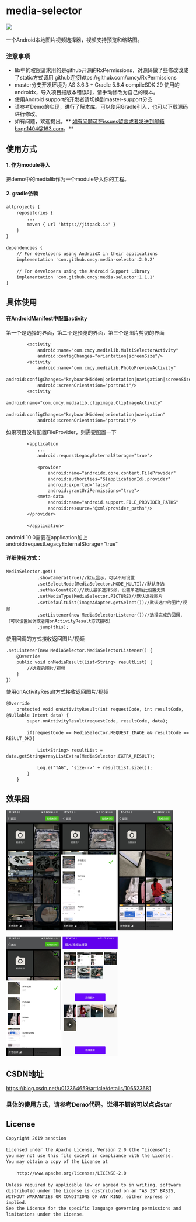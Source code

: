 # media-selector

[![](https://jitpack.io/v/cmcy/media-selector.svg)](https://jitpack.io/#cmcy/media-selector)


一个Android本地图片视频选择器，视频支持预览和缩略图。


### 注意事项

- lib中的权限请求用的是github开源的RxPermissions，对源码做了些修改改成了static方式调用 github连接https://github.com/cmcy/RxPermissions
- master分支开发环境为 AS 3.6.3 + Gradle 5.6.4  compileSDK 29 使用的androidx，导入项目报版本错误时，请手动修改为自己的版本。
- 使用Android support的开发者请切换到master-support分支
- 请参考Demo的实现，进行了解本库。可以使用Gradle引入，也可以下载源码进行修改。
- 如有问题，欢迎提出。** 如有问题可在issues留言或者发送到邮箱bxqn1404@163.com。**

## 使用方式
#### 1. 作为module导入
把demo中的medialib作为一个module导入你的工程。


#### 2. gradle依赖

```
allprojects {
    repositories {
        ...
        maven { url 'https://jitpack.io' }
    }
}

dependencies {
    // For developers using AndroidX in their applications
    implementation 'com.github.cmcy:media-selector:2.0.2'
 
    // For developers using the Android Support Library
    implementation 'com.github.cmcy:media-selector:1.1.1'
}
```


## 具体使用

#### 在AndroidManifest中配置activity

  第一个是选择的界面，第二个是预览的界面，第三个是图片剪切的界面
```
        <activity
            android:name="com.cmcy.medialib.MultiSelectorActivity"
            android:configChanges="orientation|screenSize"/>
        <activity
            android:name="com.cmcy.medialib.PhotoPreviewActivity"
            android:configChanges="keyboardHidden|orientation|navigation|screenSize"
            android:screenOrientation="portrait"/>
        <activity
            android:name="com.cmcy.medialib.clipimage.ClipImageActivity"
            android:configChanges="keyboardHidden|orientation|navigation"
            android:screenOrientation="portrait"/>
```

  如果项目没有配置FileProvider，则需要配置一下

```
        <application
            ...
            android:requestLegacyExternalStorage="true">
        
            <provider
                android:name="androidx.core.content.FileProvider"
                android:authorities="${applicationId}.provider"
                android:exported="false"
                android:grantUriPermissions="true">
            <meta-data
                android:name="android.support.FILE_PROVIDER_PATHS"
                android:resource="@xml/provider_paths"/>
        </provider>
        
        </application>
```

  android 10.0需要在application加上android:requestLegacyExternalStorage="true"



#### 详细使用方式：
```
MediaSelector.get()
            .showCamera(true)//默认显示，可以不用设置
            .setSelectMode(MediaSelector.MODE_MULTI)//默认多选
            .setMaxCount(20)//默认最多选择5张，设置单选后此设置无效
            .setMediaType(MediaSelector.PICTURE)//默认选择图片
            .setDefaultList(imageAdapter.getSelect())//默认选中的图片/视频
            .setListener(new MediaSelectorListener())//选择完成的回调, （可以设置回调或者用onActivityResult方式接收）
            .jump(this);
```

使用回调的方式接收返回图片/视频
```
.setListener(new MediaSelector.MediaSelectorListener() {
    @Override
    public void onMediaResult(List<String> resultList) {
        //选择的图片/视频
    }
})
```

使用onActivityResult方式接收返回图片/视频
```
@Override
    protected void onActivityResult(int requestCode, int resultCode, @Nullable Intent data) {
        super.onActivityResult(requestCode, resultCode, data);

        if(requestCode == MediaSelector.REQUEST_IMAGE && resultCode == RESULT_OK){

            List<String> resultList = data.getStringArrayListExtra(MediaSelector.EXTRA_RESULT);

            Log.e("TAG", "size-->" + resultList.size());
        }
    }
```

## 效果图
<img src="https://github.com/cmcy/media-selector/blob/master/screenshot/Screenshot_20200602_195058_com.example.applicatio.jpg"   width="30%"><img src="https://github.com/cmcy/media-selector/blob/master/screenshot/Screenshot_20200602_195110_com.example.applicatio.jpg"   width="30%"> <img src="https://github.com/cmcy/media-selector/blob/master/screenshot/Screenshot_20200602_195124_com.example.applicatio.jpg"   width="30%">

<img src="https://github.com/cmcy/media-selector/blob/master/screenshot/Screenshot_20200602_195134_com.example.applicatio.jpg"   width="30%"> <img src="https://github.com/cmcy/media-selector/blob/master/screenshot/Screenshot_20200602_195151_com.example.applicatio.jpg"   width="30%">


## CSDN地址
https://blog.csdn.net/u012364659/article/details/106523681



### 具体的使用方式，请参考Demo代码。觉得不错的可以点点star

## License

```
Copyright 2019 sendtion

Licensed under the Apache License, Version 2.0 (the "License");
you may not use this file except in compliance with the License.
You may obtain a copy of the License at

    http://www.apache.org/licenses/LICENSE-2.0

Unless required by applicable law or agreed to in writing, software
distributed under the License is distributed on an "AS IS" BASIS,
WITHOUT WARRANTIES OR CONDITIONS OF ANY KIND, either express or implied.
See the License for the specific language governing permissions and
limitations under the License.
```
